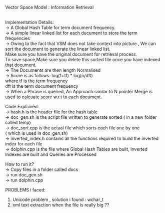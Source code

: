 Vector Space Model : Information Retrieval<br><br>

Implementation Details:<br>
-> A Global Hash Table for term document frequency.<br>
-> A simple linear linked list for each ducument to store the term frequencies<br>
-> Owing to the fact that VSM does not take context into picture , We can sort the document to generate the linear linked list.<br>
	Make sure you have the original document for retrieval process.<br>
	To save space,Make sure you delete this sorted file once you have indexed that document.<br>
-> The Documents are then length Normalised<br>
-> Score is as follows:  log(1+tf) * log(n/dft) <br>
	where tf is the term frequency<br>
	dft is the term document frequency <br>
-> When a Phrase is queried, An Approach similar to N pointer Merge is used to calcuate score w.r.t to each document.<br>


Code Explained: <br>
-> hash.h is the header file for the hash table <br>
-> doc_gen.sh is the script file written to generate sorted ( in a new folder called temp) <br>
-> doc_sort.cpp is the actual file which sorts each file one by one <br>
	( which is used in doc_gen.sh) <br>
-> inverted_index.h contains all the functions required to build the inverted index for each file<br>
-> dolphin.cpp is the file where Global Hash Tables are built, Inverted Indexes are built and Queries are Processed<br>

How to run it?<br>
-> Copy files in a folder called docs<br>
-> run doc_gen.sh<br>
-> run dolphin.cpp<br>


PROBLEMS i faced:<br>
1) Unicode problem , solution i found : wchar_t <br>
2) xml text extraction when the file is really big ?? <br>




